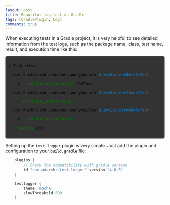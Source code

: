 ```yaml
---
layout: post
title: Beautiful log test on Gradle
tags: [GradlePlugin, Log]
comments: true
---
```

When executing tests in a Gradle project, it is very helpful to see detailed information from the test logs, such as the package name, class, test name, result, and execution time like this:

<pre style="color: #000000; background-color: #333333; padding: 10px; border-radius: 5px;">
<code>
> Task :test

  com.thachlp.cdc.consumer.querybuilder.<span style="color: #1087dd;">QueryBuilderDeleteTest</span>

    ✔ <span style="color: #008000;">testBuild_DeleteQuery()</span> (867ms)

  com.thachlp.cdc.consumer.querybuilder.<span style="color: #1087dd;">QueryBuilderInsertTest</span>

    ✔ <span style="color: #008000;">testBuild_InsertQuery()</span>

  com.thachlp.cdc.consumer.querybuilder.<span style="color: #1087dd;">QueryBuilderUpdateTest</span>

    ✔ <span style="color: #008000;">testBuild_UpdateQuery()</span>

  <span style="color: #008000;">3 passing</span> (2s)
</code>
</pre>

Setting up the `test-logger` plugin is very simple. Just add the plugin and configuration to your **`build.gradle`** file:

```groovy
    plugins {
        // Check the compatibility with gradle version
        id "com.adarshr.test-logger" version "4.0.0"
    }

    testlogger {
        theme 'mocha'
        slowThreshold 500
    }
```
